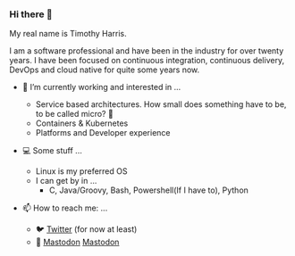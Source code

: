 ### Hi there 👋

My real name is Timothy Harris.

I am a software professional and have been in the industry for over twenty years. I have been focused on continuous integration, continuous delivery, DevOps and cloud native for quite some years now.

- :hammer: I’m currently working and interested in ...
  - Service based architectures. How small does something have to be, to be called micro? 🤔
  - Containers & Kubernetes
  - Platforms and Developer experience

- :computer: Some stuff ...
  - Linux is my preferred OS
  - I can get by in ...
    - C, Java/Groovy, Bash, Powershell(If I have to), Python

- 📫 How to reach me: ...
  - :bird: [Twitter](https://twitter.com/TimothyHarris2) (for now at least)
  - :elephant: [Mastodon](https://noc.social/web/@TheDukeDK) <a rel="me" href="https://noc.social/@TheDukeDK">Mastodon</a>
